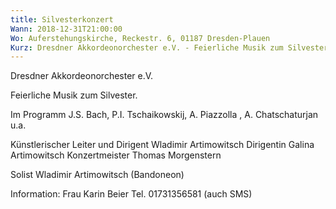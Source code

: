 ```yaml
---
title: Silvesterkonzert
Wann: 2018-12-31T21:00:00
Wo: Auferstehungskirche, Reckestr. 6, 01187 Dresden-Plauen
Kurz: Dresdner Akkordeonorchester e.V. - Feierliche Musik zum Silvester. - Künstlerischer Leiter und  Dirigent Wladimir Artimowitsch
---
```


Dresdner Akkordeonorchester e.V.

Feierliche Musik zum Silvester.

Im Programm  J.S. Bach,  P.I. Tschaikowskij, A. Piazzolla , A. Chatschaturjan u.a.

Künstlerischer Leiter und  Dirigent Wladimir Artimowitsch
Dirigentin Galina Artimowitsch
Konzertmeister Thomas Morgenstern 

Solist Wladimir Artimowitsch (Bandoneon)

Information: 
Frau Karin Beier
Tel. 01731356581 (auch SMS)